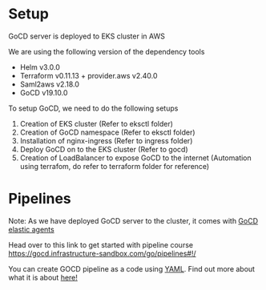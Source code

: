 # Setup

GoCD server is deployed to EKS cluster in AWS

We are using the following version of the dependency tools
- Helm v3.0.0
- Terraform v0.11.13 + provider.aws v2.40.0
- Saml2aws v2.18.0
- GoCD v19.10.0

To setup GoCD, we need to do the following setups
1. Creation of EKS cluster (Refer to eksctl folder)
1. Creation of GoCD namespace (Refer to eksctl folder)
1. Installation of nginx-ingress (Refer to ingress folder)
1. Deploy GoCD on to the EKS cluster (Refer to gocd)
1. Creation of LoadBalancer to expose GoCD to the internet (Automation using terrafom, do refer to terraform folder for reference)

# Pipelines

Note: As we have deployed GoCD server to the cluster, it comes with [GoCD elastic agents](https://docs.gocd.org/current/configuration/elastic_agents.html)

Head over to this link to get started with pipeline course
https://gocd.infrastructure-sandbox.com/go/pipelines#!/

You can create GOCD pipeline as a code using [YAML](https://github.com/tomzo/gocd-yaml-config-plugin).
Find out more about what it is about [here!](https://docs.gocd.org/current/advanced_usage/pipelines_as_code.html)